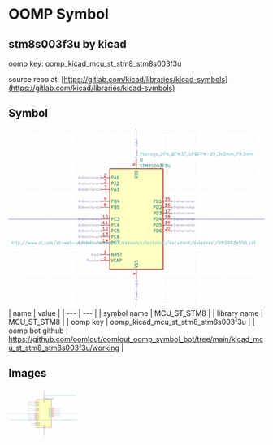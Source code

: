 # OOMP Symbol  
## stm8s003f3u  by kicad  
  
oomp key: oomp_kicad_mcu_st_stm8_stm8s003f3u  
  
source repo at: [https://gitlab.com/kicad/libraries/kicad-symbols](https://gitlab.com/kicad/libraries/kicad-symbols)  
## Symbol  
  
[![working.png](working_600.png)](working.png)  
| name | value | 
| --- | --- | 
| symbol name | MCU_ST_STM8 | 
| library name | MCU_ST_STM8 | 
| oomp key | oomp_kicad_mcu_st_stm8_stm8s003f3u | 
| oomp bot github | https://github.com/oomlout/oomlout_oomp_symbol_bot/tree/main/kicad_mcu_st_stm8_stm8s003f3u/working | 
## Images  
  
[![working.png](working_140.png)](working.png)  
